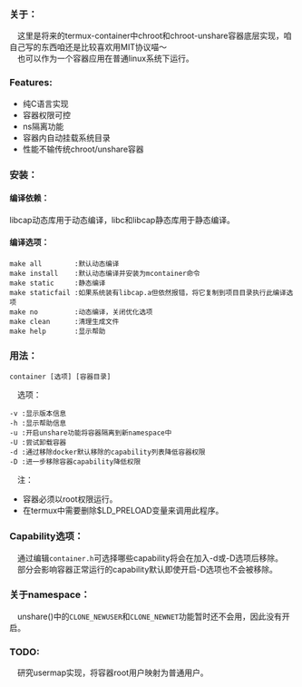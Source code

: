 ### 关于：    
&emsp;这里是将来的termux-container中chroot和chroot-unshare容器底层实现，咱自己写的东西咱还是比较喜欢用MIT协议喵～        
&emsp;也可以作为一个容器应用在普通linux系统下运行。               
### Features:    
- 纯C语言实现
- 容器权限可控
- ns隔离功能
- 容器内自动挂载系统目录
- 性能不输传统chroot/unshare容器
### 安装：    
#### 编译依赖：         
libcap动态库用于动态编译，libc和libcap静态库用于静态编译。           
#### 编译选项：     
```text
make all        :默认动态编译
make install    :默认动态编译并安装为mcontainer命令
make static     :静态编译
make staticfail :如果系统装有libcap.a但依然报错，将它复制到项目目录执行此编译选项
make no         :动态编译，关闭优化选项
make clean      :清理生成文件
make help       :显示帮助
```
### 用法：    
```text
container [选项] [容器目录]
```
&emsp;选项：    
```text
-v :显示版本信息
-h :显示帮助信息
-u :开启unshare功能将容器隔离到新namespace中
-U :尝试卸载容器
-d :通过移除docker默认移除的capability列表降低容器权限
-D :进一步移除容器capability降低权限
```
&emsp;注：
- 容器必须以root权限运行。      
- 在termux中需要删除$LD_PRELOAD变量来调用此程序。      
### Capability选项：    
&emsp;通过编辑`container.h`可选择哪些capability将会在加入-d或-D选项后移除。      
&emsp;部分会影响容器正常运行的capability默认即使开启-D选项也不会被移除。       
### 关于namespace：      
&emsp;unshare()中的`CLONE_NEWUSER`和`CLONE_NEWNET`功能暂时还不会用，因此没有开启。         
### TODO:         
&emsp;研究usermap实现，将容器root用户映射为普通用户。          
